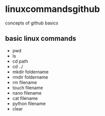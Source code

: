 # linuxcommandsgithub
concepts of github basics
## basic linux commands
- pwd
- ls
- cd path
- cd ../
- mkdir foldername
- rmdir foldername
- rm filename
- touch filename
- nano filename
- cat filename
- python filename
- clear
